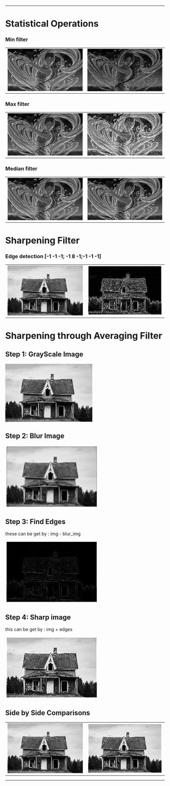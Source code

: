 
---

# Statistical Operations

### Min filter

<table>
  <tr>
    <td><img src="./images/saltnpepper.png" alt="Original Image" width="400"/></td>
    <td><img src="./images/min_filter.png" alt="Generated Image" width="400"/></td>
  </tr>
</table>

### Max filter

<table>
  <tr>
    <td><img src="./images/saltnpepper.png" alt="Original Image" width="400"/></td>
    <td><img src="./images/max_filter.png" alt="Generated Image" width="400"/></td>
  </tr>
</table>

### Median filter

<table>
  <tr>
    <td><img src="./images/saltnpepper.png" alt="Original Image" width="400"/></td>
    <td><img src="./images/median_filter.png" alt="Generated Image" width="400"/></td>
  </tr>
</table>

# Sharpening Filter

### Edge detection [-1 -1 -1; -1 8 -1;-1 -1 -1]

<table>
  <tr>
    <td><img src="./images/a.jpeg" alt="Original Image" width="400"/></td>
    <td><img src="./images/edge_detection.png" alt="Generated Image" width="400"/></td>
  </tr>
</table>


# Sharpening through Averaging Filter

## Step 1: GrayScale Image

![Gray Image](images/a.jpeg)

## Step 2: Blur Image

![Blur Image](images/sharp_thorugh_avg/blur.png)

## Step 3: Find Edges
these can be get by : img - blur_img

![edges](images/sharp_thorugh_avg/edges.png)

## Step 4: Sharp image
this can be get by : img + edges

![Final Image](images/sharp_thorugh_avg//sharp.png)


## Side by Side Comparisons

<table>
  <tr>
    <td><img src="./images/a.jpeg" alt="Original Image" width="400"/></td>
    <td><img src="./images/sharp_thorugh_avg/sharp.png" alt="Generated Image" width="400"/></td>
  </tr>
</table>

---
